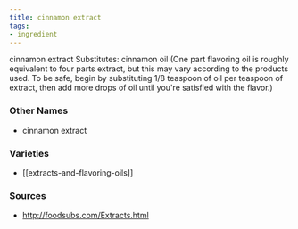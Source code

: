 ```yaml
---
title: cinnamon extract
tags:
- ingredient
---
```

cinnamon extract Substitutes: cinnamon oil (One part flavoring oil is roughly equivalent to four parts extract, but this may vary according to the products used. To be safe, begin by substituting 1/8 teaspoon of oil per teaspoon of extract, then add more drops of oil until you're satisfied with the flavor.)

### Other Names

* cinnamon extract

### Varieties

* [[extracts-and-flavoring-oils]]

### Sources
* http://foodsubs.com/Extracts.html
